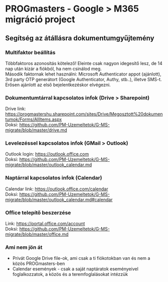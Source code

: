 # PROGmasters - Google > M365 migráció project
## Segítség az átállásra dokumentumgyűjtemény

### Multifaktor beállítás
Többfaktoros azonosítás kötelező! Eleinte csak nagyon idegesítő lesz, de 14 nap után kizár a fiókból, ha nem csinálod meg.  
Második faktornak lehet használni: Microsoft Authenticator appot (ajánlott), 3rd party OTP generátort (Google Authenticator, Authy, stb..), illetve SMS-t. Erősen ajánlott az első bejelentkezéskor elvégezni.  

### Dokumentumtárral kapcsolatos infok (Drive > Sharepoint)
Drive link: https://progmastershu.sharepoint.com/sites/Drive/Megosztott%20dokumentumok/Forms/AllItems.aspx  
Doksi: https://github.com/PM-Uzemeltetok/G-MS-migrate/blob/master/drive.md

### Levelezéssel kapcsolatos infok (GMail > Outlook)
Outlook login: https://outlook.office.com  
Doksi: https://github.com/PM-Uzemeltetok/G-MS-migrate/blob/master/outlook_calendar.md

### Naptárral kapcsolatos infok (Calendar)
Calendar link: https://outlook.office.com/calendar  
Doksi: https://github.com/PM-Uzemeltetok/G-MS-migrate/blob/master/outlook_calendar.md#calendar

### Office telepítő beszerzése
Link: https://portal.office.com/account  
Doksi: https://github.com/PM-Uzemeltetok/G-MS-migrate/blob/master/office.md

### Ami nem jön át
- Privát Google Drive file-ok, ami csak a ti fiókotokban van és nem a közös PROGmasters-ben
- Calendar események - csak a saját naptáratok eseményeivel foglalkozzatok, a közös és a teremfoglalásokat intézzük
